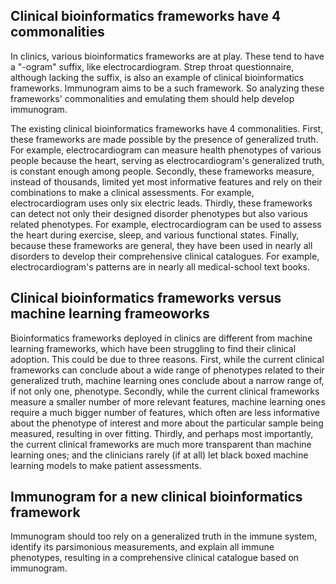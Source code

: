 ## Clinical bioinformatics frameworks have 4 commonalities

In clinics, various bioinformatics frameworks are at play. These tend to have a "-ogram" suffix, like electrocardiogram. Strep throat questionnaire, although lacking the suffix, is also an example of clinical bioinformatics frameworks. Immunogram aims to be a such framework. So analyzing these frameworks' commonalities and emulating them should help develop immunogram.

The existing clinical bioinformatics frameworks have 4 commonalities. First, these frameworks are made possible by the presence of generalized truth. For example, electrocardiogram can measure health phenotypes of various people because the heart, serving as electrocardiogram's generalized truth, is constant enough among people. Secondly, these frameworks measure, instead of thousands, limited yet most informative features and rely on their combinations to make a clinical assessments. For example, electrocardiogram uses only six electric leads. Thirdly, these frameworks can detect not only their designed disorder phenotypes but also various related phenotypes. For example, electrocardiogram can be used to assess the heart during exercise, sleep, and various functional states. Finally, because these frameworks are general, they have been used in nearly all disorders to develop their comprehensive clinical catalogues. For example, electrocardiogram's patterns are in nearly all medical-school text books.

## Clinical bioinformatics frameworks versus machine learning frameoworks

Bioinformatics frameworks deployed in clinics are different from machine learning frameworks, which have been struggling to find their clinical adoption. This could be due to three reasons. First, while the current clinical frameworks can conclude about a wide range of phenotypes related to their generalized truth, machine learning ones conclude about a narrow range of, if not only one, phenotype. Secondly, while the current clinical frameworks measure a smaller number of more relevant features, machine learning ones require a much bigger number of features, which often are less informative about the phenotype of interest and more about the particular sample being measured, resulting in over fitting. Thirdly, and perhaps most importantly, the current clinical frameworks are much more transparent than machine learning ones; and the clinicians rarely (if at all) let black boxed machine learning models to make patient assessments.

## Immunogram for a new clinical bioinformatics framework

Immunogram should too rely on a generalized truth in the immune system, identify its parsimonious measurements, and explain all immune phenotypes, resulting in a comprehensive clinical catalogue based on immunogram.
